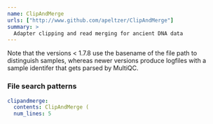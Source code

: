 ```yaml
---
name: ClipAndMerge
urls: ["http://www.github.com/apeltzer/ClipAndMerge"]
summary: >
  Adapter clipping and read merging for ancient DNA data
---
```


Note that the versions < 1.7.8 use the basename of the file path to distinguish samples, whereas newer
versions produce logfiles with a sample identifer that gets parsed by MultiQC.

### File search patterns

```yaml
clipandmerge:
  contents: ClipAndMerge (
  num_lines: 5
```
